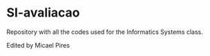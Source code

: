 # SI-avaliacao
Repository with all the codes used for the Informatics Systems class.

Edited by Micael Pires

